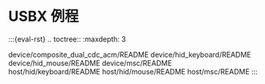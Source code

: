 # USBX 例程

:::{eval-rst}
.. toctree::
   :maxdepth: 3

   device/composite_dual_cdc_acm/README
   device/hid_keyboard/README
   device/hid_mouse/README
   device/msc/README
   host/hid/keyboard/README
   host/hid/mouse/README
   host/msc/README
:::
